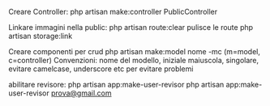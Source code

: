 Creare Controller:
php artisan make:controller PublicController

Linkare immagini nella public:
php artisan route:clear 
pulisce le route
php artisan storage:link

Creare componenti per crud
php artisan make:model nome -mc   (m=model, c=controller)
Convenzioni: nome del modello, iniziale maiuscola, singolare, evitare camelcase, underscore etc per evitare problemi

abilitare revisore:
php artisan app:make-user-revisor <emailUtente>
php artisan app:make-user-revisor prova@gmail.com